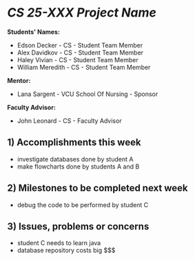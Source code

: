 # *CS 25-XXX Project Name*

**Students' Names:**

* Edson Decker - CS - Student Team Member
* Alex Davidkov - CS - Student Team Member
* Haley Vivian - CS - Student Team Member
* William Meredith - CS - Student Team Member

**Mentor:**

* Lana Sargent - VCU School Of Nursing - Sponsor  

**Faculty Advisor:**

* John Leonard - CS - Faculty Advisor 

## 1) Accomplishments this week ##
   - investigate databases done by student A
   - make flowcharts done by students A and B

## 2) Milestones to be completed next week ##
   - debug the code to be performed by student C

## 3) Issues, problems or concerns ##
   - student C needs to learn java
   - database repository costs big $$$
   


